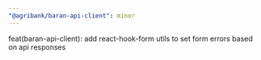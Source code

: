 ```yaml
---
"@agribank/baran-api-client": minor
---
```


feat(baran-api-client): add react-hook-form utils to set form errors based on api responses
